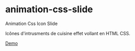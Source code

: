 # animation-css-slide
Animation Css Icon Slide

Icônes d'intrusments de cuisine effet vollant en HTML CSS.

[Demo](https://maximethe.github.io/animation-css-slide/)

